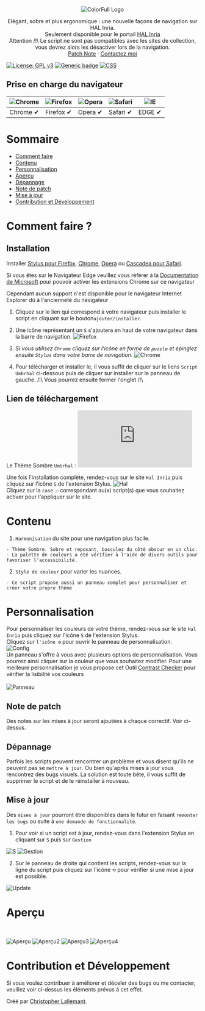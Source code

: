 <p align="center">
  <img alt="ColorFull Logo" src="https://i.imgur.com/tuiFGlS.png">
  <br>
  
<p align="center">
  Elégant, sobre et plus ergonomique : une nouvelle façons de navigation sur HAL Inria. 
   <br>
   Seulement disponible pour le portail <a href="https://inria.hal.science/">HAL Inria</a> 
   <br>
   Attention /!\ Le script ne sont pas compatibles avec les sites de collection, vous devrez alors les désactiver lors de la navigation.
   <br>
  <a href="https://github.com/Hypersoby/Hal-Inria-Scripts/wiki/Notes-de-patch">Patch Note</a>
  ·
  <a href="mailto:christopher.lallemant@inrie.fr?subject=Mail from our Website">Contactez moi</a>
  
  
[![License: GPL v3](https://img.shields.io/badge/License-GPLv3-blue.svg)](https://www.gnu.org/licenses/gpl-3.0) [![Generic badge](https://img.shields.io/badge/Version-1.0-<COLOR>.svg)](https://shields.io/) [![CSS](https://img.shields.io/badge/Language-CSS-red.svg)](https://shields.io/)
  

  
## Prise en charge du navigateur

![Chrome](https://cloud.githubusercontent.com/assets/398893/3528328/23bc7bc4-078e-11e4-8752-ba2809bf5cce.png) | ![Firefox](https://cloud.githubusercontent.com/assets/398893/3528329/26283ab0-078e-11e4-84d4-db2cf1009953.png) | ![Opera](https://cloud.githubusercontent.com/assets/398893/3528330/27ec9fa8-078e-11e4-95cb-709fd11dac16.png) | ![Safari](https://cloud.githubusercontent.com/assets/398893/3528331/29df8618-078e-11e4-8e3e-ed8ac738693f.png) |![IE](https://i.imgur.com/VrwCzaU.png)
--- | --- | --- | --- | --- |
Chrome ✔ | Firefox ✔ | Opera ✔ | Safari ✔ |  EDGE ✔ |
  
# Sommaire
  - [Comment faire](#Comment-faire-?)
  - [Contenu](#Contenu) 
  - [Personnalisation](#Personnalisation) 
  - [Aperçu](#Aperçu)
  - [Dépannage](#Dépannage)
  - [Note de patch](#Note-de-patch)
  - [Mise à jour](#Mise-à-jour) 
  - [Contribution et Développement](#Contribution-et-Développement)


# Comment faire ?

## Installation 
Installer [Stylus pour Firefox](https://addons.mozilla.org/fr/firefox/addon/styl-us/), [Chrome](https://chrome.google.com/webstore/detail/stylus/clngdbkpkpeebahjckkjfobafhncgmne), [Opera](https://addons.opera.com/en-gb/extensions/details/stylus/) ou [Cascadea pour Safari](https://cascadea.app/).
  
Si vous êtes sur le Navigateur Edge veuillez vous référer à la [Documentation de Microsoft](https://support.microsoft.com/fr-fr/microsoft-edge/ajouter-d%C3%A9sactiver-ou-supprimer-des-extensions-dans-microsoft-edge-9c0ec68c-2fbc-2f2c-9ff0-bdc76f46b026) pour pouvoir activer les extensions Chrome sur ce navigateur

Cependant aucun support n'est disponible pour le navigateur Internet Explorer dû à l'ancienneté du navigateur

1. Cliquez sur le lien qui correspond à votre navigateur puis installer le script en cliquant sur le bouton`ajouter/installer`.

2. Une icône représentant un `S` s'ajoutera en haut de votre navigateur dans la barre de navigation. 
![Firefox](https://i.imgur.com/28AipgL.png)

3. *Si vous utilisez `Chrome` cliquez sur l'icône en forme de `puzzle` et épinglez ensuite `Stylus` dans votre barre de navigation.*
![Chrome](https://i.imgur.com/a6PzHSY.png)

4. Pour télécharger et installer le, il vous suffit de cliquer sur le liens `Script Umbrhal` ci-dessous puis de cliquer sur installer sur le panneau de gauche. /!\ Vous pourrez ensuite fermer l'onglet /!\

## Lien de téléchargement 

Le Thème Sombre `Umbrhal` : ![Script Umbrhal](https://github.com/Hypersoby/Hal-Inria-Scripts/raw/master/Umbrhal.user.css)
  
  

 
Une fois l'installation complète, rendez-vous sur le site `Hal Inria` puis cliquez sur l'icône `S` de l'extension Stylus.
![Hal](https://i.imgur.com/i9Bg4xo.jpg)
<br>
Cliquez sur la `case ☐` correspondant au(x) script(s) que vous souhaitez activer pour l'appliquer sur le site. 

# Contenu

1. `Harmonisation` du site pour une navigation plus facile.
```
- Thème Sombre. Sobre et reposant, basculez du côté obscur en un clic.
- La palette de couleurs a été vérifier à l'aide de divers outils pour favoriser l'accessibilité.
```

2. `Style de couleur` pour varier les nuances.
```
- Ce script propose aussi un panneau complet pour personnaliser et créer votre propre thème
```

# Personnalisation  
  
Pour personnaliser les couleurs de votre thème, rendez-vous sur le site `Hal Inria` puis cliquez sur l'icône `S` de l'extension Stylus.
<br>
Cliquez sur `l'icône ⚙` pour ouvrir le panneau de personnalisation.  
![Config](https://i.imgur.com/dDzOOxD.jpg)  
Un panneau s'offre à vous avec plusieurs options de personnalisation. Vous pourrez ainsi cliquer sur la couleur que vous souhaitez modifier.
Pour une meilleure personnalisation je vous propose cet Outil <a href="https://webaim.org/resources/contrastchecker/">Contrast Checker</a> pour vérifier la lisibilité vos couleurs
<br>  
![Panneau](https://i.imgur.com/LtyaVDn.png)
  
## Note de patch

Des notes sur les mises à jour seront ajoutées à chaque correctif. Voir ci-dessus.

## Dépannage

Parfois les scripts peuvent rencontrer un problème et vous disent qu'ils ne peuvent pas se `mettre à jour`.
Ou bien qu'après mises à jour vous rencontrez des bugs visuels.
La solution est toute bête, il vous suffit de supprimer le script et de le réinstaller à nouveau.

## Mise à jour

Des `mises à jour` pourront être disponibles dans le futur en faisant `remonter les bugs` ou suite à `une demande de fonctionnalité`.

1. Pour voir si un script est à jour, rendez-vous dans l'extension Stylus en cliquant sur `S` puis sur `Gestion`

![S](https://i.imgur.com/lmYa50c.png)
![Gestion](https://i.imgur.com/TKGpDNo.png)

2. Sur le panneau de droite qui contient les scripts, rendez-vous sur la ligne du script puis cliquez sur l'icône `⟲` pour vérifier si une mise à jour est possible. 

![Update](https://i.imgur.com/RQi90O6.jpg)

# Aperçu 

<p align="center">
<br>
  
![Aperçu](https://i.imgur.com/SmreF2H.png)
![Aperçu2](https://i.imgur.com/kK0yqEH.png)
![Aperçu3](https://i.imgur.com/L1IBj2D.png)
![Aperçu4](https://i.imgur.com/B957cS9.png)


# Contribution et Développement

Si vous voulez contribuer à améliorer et déceler des bugs ou me contacter, veuillez voir ci-dessus les éléments prévus à cet effet.

Créé par <a href="mailto:christopherlallemant@inria.fr?subject=Mail from our Website">Christopher Lallemant</a>.
